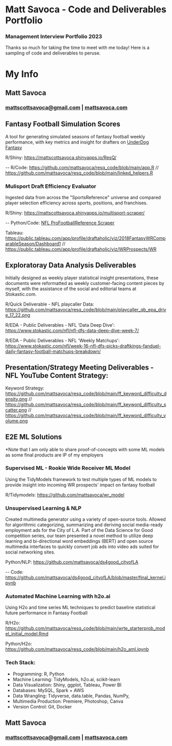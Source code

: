 # Matt Savoca - Code and Deliverables Portfolio
### Management Interview Portfolio 2023
Thanks so much for taking the time to meet with me today! Here is a sampling of code and deliverables to peruse.

# My Info
## Matt Savoca
### mattscottsavoca@gmail.com | [mattsavoca.com](https://mattsavoca.com)

## Fantasy Football Simulation Scores
A tool for generating simulated seasons of fantasy football weekly performance, with key metrics and insight for drafters on [UnderDog Fantasy](https://underdogfantasy.com/lobby)

R/Shiny: https://mattscottsavoca.shinyapps.io/ResQ/

-- R/Code: https://github.com/mattsavoca/resq_code/blob/main/app.R // https://github.com/mattsavoca/resq_code/blob/main/linked_helpers.R

### Mulisport Draft Efficiency Evaluator
Ingested data from across the "SportsReference" universe and compared player selection efficiency across sports, positions, and franchises. 

R/Shiny: https://mattscottsavoca.shinyapps.io/multisport-scraper/

-- Python/Code: [NFL ProFootballReference Scraper](https://github.com/mattsavoca/Multsport-Scraper/blob/master/nfl/nfl/spiders/nfl_spider.py)

Tableau: https://public.tableau.com/app/profile/draftaholic/viz/2018FantasyWRComparableSeason/Dashboard1 // https://public.tableau.com/app/profile/draftaholic/viz/WRProspects/WR

## Exploratoray Data Analysis Deliverables
Initially designed as weekly player statistical insight presentations, these documents were reformatted as weekly customer-facing content pieces by myself, with the assistance of the social and editorial teams at Stokastic.com.

R/Quick Deliverable - NFL playcaller Data: https://github.com/mattsavoca/resq_code/blob/main/playcaller_qb_epa_drive_17_22.png

R/EDA - Public Deliverables - NFL 'Data Deep Dive': https://www.stokastic.com/nfl/nfl-dfs-data-deep-dive-week-7/

R/EDA - Public Deliverables - NFL 'Weekly Matchups': https://www.stokastic.com/nfl/week-16-nfl-dfs-picks-draftkings-fanduel-daily-fantasy-football-matchups-breakdown/

## Presentation/Strategy Meeting Deliverables - NFL YouTube Content Strategy: 
Keyword Strategy: https://github.com/mattsavoca/resq_code/blob/main/ff_keyword_difficulty_density.png // https://github.com/mattsavoca/resq_code/blob/main/ff_keyword_difficulty_scatter.png //
https://github.com/mattsavoca/resq_code/blob/main/ff_keyword_difficulty_volume.png

## E2E ML Solutions
*Note that I am only able to share proof-of-concepts with some ML models as some final products are IP of my employers

### Supervised ML - Rookie Wide Receiver ML Model
Using the TidyModels framework to test multiple types of ML models to provide insight into incoming WR prospects' impact on fantasy football

R/Tidymodels:  https://github.com/mattsavoca/wr_model

### Unsupervised Learning & NLP
Created multimedia generator using a variety of open-source tools. Allowed for algorithmic categorizing, summarizing and deriving social media-ready employment ads for the City of L.A. Part of the Data Science for Good competition series, our team presented a novel method to utilize deep learning and bi-directional word embeddings (BERT) and open source multimedia interfaces to quickly convert job ads into video ads suited for social networking sites.

Python/NLP: https://github.com/mattsavoca/ds4good_cityofLA 

-- Code: https://github.com/mattsavoca/ds4good_cityofLA/blob/master/final_kernel.ipynb

### Automated Machine Learning with h2o.ai

Using H2o and time series ML techniques to predict baseline statistical future performance in Fantasy Football 

R/H2o: https://github.com/mattsavoca/resq_code/blob/main/wrte_starterprob_model_initial_model.Rmd

Python/H2o: https://github.com/mattsavoca/resq_code/blob/main/h2o_aml.ipynb

### Tech Stack:
- Programming: R, Python
- Machine Learning: TidyModels, h2o.ai, scikit-learn
- Data Visualization: Shiny, ggplot, Tableau, Power BI
- Databases: MySQL, Spark + AWS
- Data Wrangling: Tidyverse, data.table, Pandas, NumPy, 
- Multimedia Production: Premiere, Photoshop, Canva
- Version Control: Git, Docker

## Matt Savoca
### mattscottsavoca@gmail.com | [mattsavoca.com](https://mattsavoca.com)


